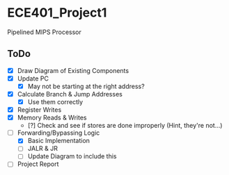 # ECE401_Project1
Pipelined MIPS Processor

## ToDo
- [x] Draw Diagram of Existing Components
- [x] Update PC
    - [x] May not be starting at the right address?
- [x] Calculate Branch & Jump Addresses
    - [x] Use them correctly
- [x] Register Writes
- [x] Memory Reads & Writes
    - [?] Check and see if stores are done improperly (Hint, they're not...)
- [ ] Forwarding/Bypassing Logic
    - [x] Basic Implementation
    - [ ] JALR & JR
	- [ ] Update Diagram to include this
- [ ] Project Report
